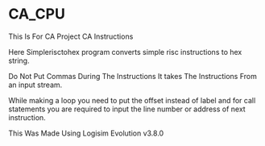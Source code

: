 # CA_CPU
This Is For CA Project
CA Instructions

Here Simplerisctohex program converts simple risc instructions to hex string.

Do Not Put Commas During The Instructions
It takes The Instructions From an input stream.

While making a loop you need to put the offset instead of label and for call statements you are required to input the line number or address of next instruction.

This Was Made Using Logisim Evolution v3.8.0


